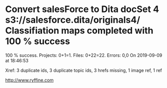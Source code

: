 # Convert salesForce to Dita docSet 4 s3://salesforce.dita/originals4/ Classifiation maps completed with 100 % success

100 % success. Projects: 0+1=1.  Files: 0+22=22. Errors: 0,0  On 2019-09-09 at 18:46:53

Xref: 3 duplicate ids, 3 duplicate topic ids, 3 hrefs missing, 1 image ref, 1 ref



http://www.ryffine.com
